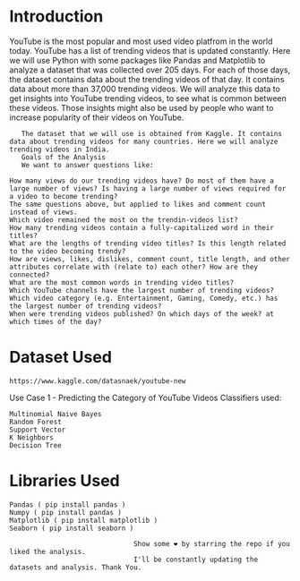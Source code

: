 # Introduction

YouTube is the most popular and most used video platfrom in the world today. YouTube has a list of trending videos that is updated constantly. Here we will use Python with some packages like Pandas and Matplotlib to analyze a dataset that was collected over 205 days. For each of those days, the dataset contains data about the trending videos of that day. It contains data about more than 37,000 trending videos. We will analyze this data to get insights into YouTube trending videos, to see what is common between these videos. Those insights might also be used by people who want to increase popularity of their videos on YouTube.

       The dataset that we will use is obtained from Kaggle. It contains data about trending videos for many countries. Here we will analyze trending videos in India.
       Goals of the Analysis
       We want to answer questions like:

    How many views do our trending videos have? Do most of them have a large number of views? Is having a large number of views required for a video to become trending?
    The same questions above, but applied to likes and comment count instead of views.
    Which video remained the most on the trendin-videos list?
    How many trending videos contain a fully-capitalized word in their titles?
    What are the lengths of trending video titles? Is this length related to the video becoming trendy?
    How are views, likes, dislikes, comment count, title length, and other attributes correlate with (relate to) each other? How are they connected?
    What are the most common words in trending video titles?
    Which YouTube channels have the largest number of trending videos?
    Which video category (e.g. Entertainment, Gaming, Comedy, etc.) has the largest number of trending videos?
    When were trending videos published? On which days of the week? at which times of the day?
    
# Dataset Used

    https://www.kaggle.com/datasnaek/youtube-new

Use Case 1 - Predicting the Category of YouTube Videos
Classifiers used:

    Multinomial Naive Bayes
    Random Forest
    Support Vector
    K Neighbors
    Decision Tree


# Libraries Used

    Pandas ( pip install pandas )
    Numpy ( pip install pandas )
    Matplotlib ( pip install matplotlib )
    Seaborn ( pip install seaborn )

                                   Show some ❤ by starring the repo if you liked the analysis.
                                   I'll be constantly updating the datasets and analysis. Thank You. 
